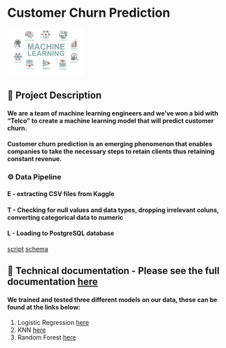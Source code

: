 # Customer Churn Prediction
<img src="https://github.com/rita-s/customer-churn-prediction/blob/master/ml.png" width="35%">

## 📝 Project Description
#### We are a team of machine learning engineers and we’ve won a bid with “Telco” to create a machine learning model that will predict customer churn.
#### Customer churn prediction is an emerging phenomenon that enables companies to take the necessary steps to retain clients thus retaining constant revenue.


### ⚙️ Data Pipeline
#### E - extracting CSV files from Kaggle
#### T - Checking for null values and data types, dropping irrelevant coluns, converting categorical data to numeric
#### L - Loading to PostgreSQL database
<a href="https://github.com/rita-s/customer-churn-prediction/blob/master/main.ipynb" target="_blank">script</a>
<a href="https://github.com/rita-s/customer-churn-prediction/blob/master/schema.sql" target="_blank">schema</a>

## 💼 Technical documentation - Please see the full documentation <a href="https://github.com/rita-s/customer-churn-prediction/blob/master/Technical%20Document.docx" target="_blank">here</a>
#### We trained and tested three different models on our data, these can be found at the links below:

1. Logistic Regression <a href="https://github.com/rita-s/customer-churn-prediction/blob/master/LogReg.ipynb" target="_blank">here</a>
2. KNN <a href="https://github.com/rita-s/customer-churn-prediction/blob/master/KNN.ipynb" target="_blank">here</a>
3. Random Forest <a href="https://github.com/rita-s/customer-churn-prediction/blob/master/RFC.ipynb" target="_blank">here</a>
